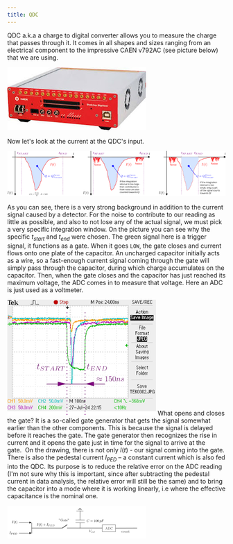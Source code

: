 ```yaml
---
title: QDC
---
```


QDC a.k.a a charge to digital converter allows you to measure the charge that passes through it. It comes in all shapes and sizes ranging from an electrical component to the impressive CAEN v792AC (see picture below) that we are using.

![](/assets/images/qdc1.jpeg)

Now let's look at the current at the QDC's input. 

![](/assets/images/qdc2.png)

As you can see, there is a very strong background in addition to the current signal caused by a detector. For the noise to contribute to our reading as little as possible, and also to not lose any of the actual signal, we must pick a very specific integration window. On the picture you can see why the specific $t_{start}$ and $t_{end}$ were chosen.
The green signal here is a trigger signal, it functions as a gate. When it goes `LOW`, the gate closes and current flows onto one plate of the capacitor. An uncharged capacitor initially acts as a wire, so a fast-enough current signal coming through the gate will simply pass through the capacitor, during which charge accumulates on the capacitor. Then, when the gate closes and the capacitor has just reached its maximum voltage, the ADC comes in to measure that voltage. Here an ADC is just used as a voltmeter. 

![](/assets/images/qdc3.png)
What opens and closes the gate? It is a so-called gate generator that gets the signal somewhat earlier than the other components. This is because the signal is delayed before it reaches the gate. The gate generator then recognizes the rise in current and it opens the gate just in time for the signal to arrive at the gate.  On the drawing, there is not only $I(t)$ - our signal coming into the gate. There is also the pedestal current $I_{PED}$ – a constant current which is also fed into the QDC. 
Its purpose is to reduce the relative error on the ADC reading (I'm not sure why this is important, since after subtracting the pedestal current in data analysis, the relative error will still be the same) and to bring the capacitor into a mode where it is working linearly, i.e where the effective capacitance is the nominal one. 

![](/assets/images/qdc4.png)

